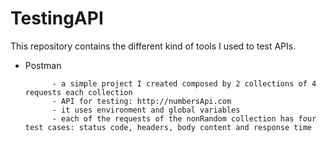 # TestingAPI

This repository contains the different kind of tools I used to test APIs.

- Postman

            - a simple project I created composed by 2 collections of 4 requests each collection
            - API for testing: http://numbersApi.com
            - it uses environment and global variables
            - each of the requests of the nonRandom collection has four test cases: status code, headers, body content and response time
                       
